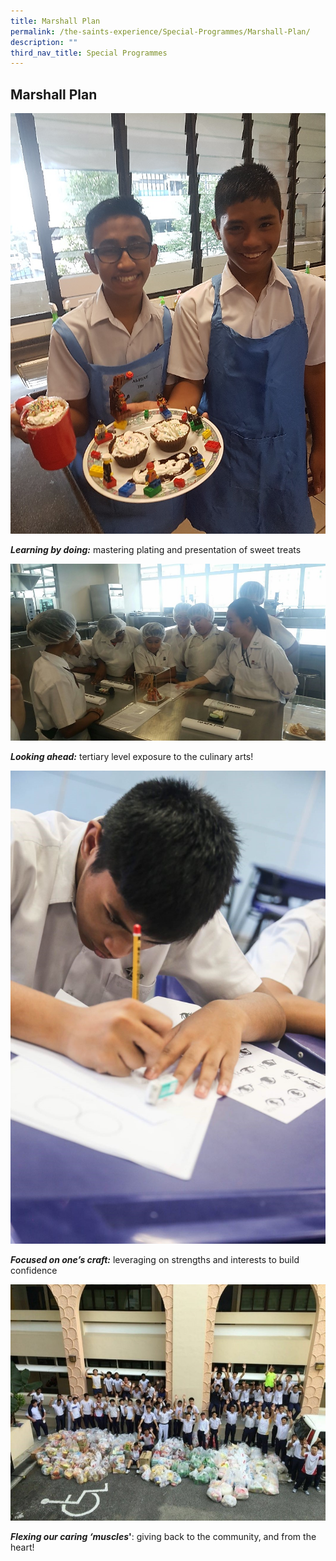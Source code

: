 ```yaml
---
title: Marshall Plan
permalink: /the-saints-experience/Special-Programmes/Marshall-Plan/
description: ""
third_nav_title: Special Programmes
---
```

## Marshall Plan

![](/images/mp1.png)

**_Learning by doing:_** mastering plating and presentation of sweet treats

![](/images/MP2.png)

**_Looking ahead:_** tertiary level exposure to the culinary arts!

![](/images/MP3.jpeg)

_**Focused on one’s craft:**_ leveraging on strengths and interests to build confidence

![](/images/MP4.jpeg)

**_Flexing our caring ‘muscles_'**: giving back to the community, and from the heart!